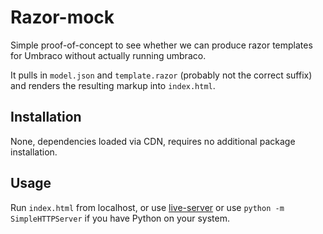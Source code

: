 # Razor-mock

Simple proof-of-concept to see whether we can produce razor templates for Umbraco without actually running umbraco.

It pulls in `model.json` and `template.razor` (probably not the correct suffix) and renders the resulting markup into `index.html`.

## Installation

None, dependencies loaded via CDN, requires no additional package installation.

## Usage

Run `index.html` from localhost, or use [live-server](https://github.com/tapio/live-server) or use `python -m SimpleHTTPServer` if you have Python on your system.

